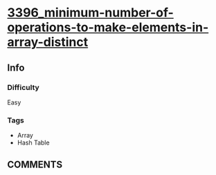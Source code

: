# [3396_minimum-number-of-operations-to-make-elements-in-array-distinct](https://leetcode.com/problems/minimum-number-of-operations-to-make-elements-in-array-distinct)

## Info

### Difficulty

Easy

### Tags

- Array
- Hash Table

## __COMMENTS__

> 
